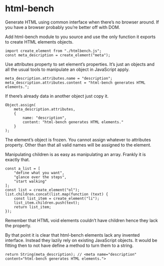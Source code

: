 # html-bench

Generate HTML using common interface when there’s no browser around. If you have
a browser probably you’re better off with DOM.

Add html-bench module to you source and use the only function it exports to
create HTML elements objects.

    import create_element from "./htmlbench.js";
    const meta_description = create_element("meta");

Use attributes property to set element’s properties. It’s just an objects and
all the usual tools to manipulate an object in JavaScript apply.

    meta_description.attributes.name = "description";
    meta_description.attributes.content = "html-bench generates HTML elements.";

If there’s already data in another object just copy it.

    Object.assign(
        meta_description.attributes,
        {
            name: "description",
            content: "html-bench generates HTML elements."
        }
    );

The element’s object is frozen. You cannot assign whatever to attributes
property. Other than that all valid names will be assigned to the element.

Manipulating children is as easy as manipulating an array. Frankly it is exactly
that.

    const a_list = [
        "define what you want",
        "glance over the steps",
        "start walking"
    ];
    const list = create_element("ol");
    list.children.concat(list.map(function (text) {
        const list_item = create_element("li");
        list_item.children.push(text);
        return list_item;
    });

Remember that HTML void elements couldn’t have children hence they lack the
property.

By that point it is clear that html-bench elements lack any invented interface.
Instead they lazily rely on existing JavaScript objects. It would be fitting
then to not have define a method to turn them to a string.

    return String(meta_description); // <meta name="description" content="html-bench generates HTML elements.">